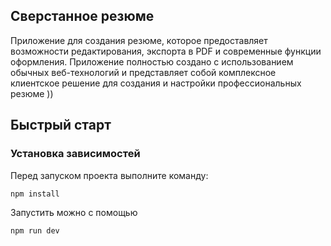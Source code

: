 ## Сверстанное резюме

Приложение для создания резюме, которое предоставляет возможности редактирования, экспорта в PDF и современные функции оформления. Приложение полностью создано с использованием обычных веб-технологий и представляет собой комплексное клиентское решение для создания и настройки профессиональных резюме ))

## Быстрый старт

### Установка зависимостей

Перед запуском проекта выполните команду:

```bash
npm install
```

Запустить можно с помощью

```bash
npm run dev
